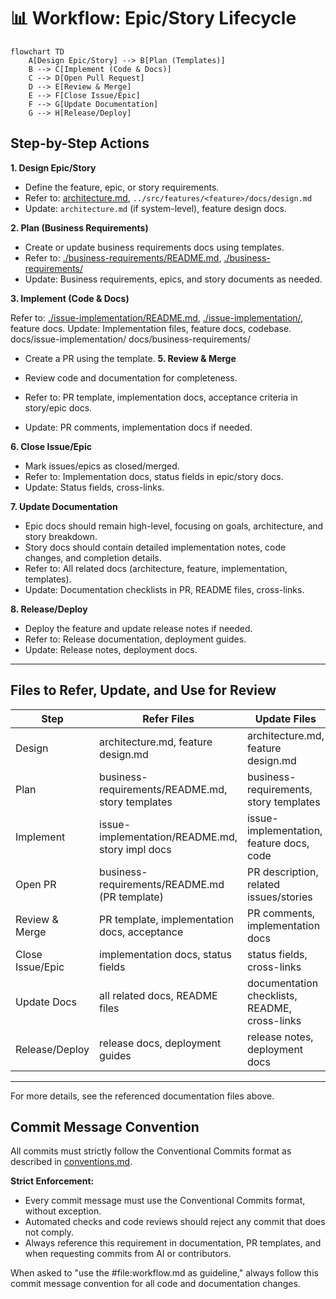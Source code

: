# 📊 Workflow: Epic/Story Lifecycle

```mermaid
flowchart TD
    A[Design Epic/Story] --> B[Plan (Templates)]
    B --> C[Implement (Code & Docs)]
    C --> D[Open Pull Request]
    D --> E[Review & Merge]
    E --> F[Close Issue/Epic]
    F --> G[Update Documentation]
    G --> H[Release/Deploy]
```

## Step-by-Step Actions

**1. Design Epic/Story**

- Define the feature, epic, or story requirements.
- Refer to: [architecture.md](./architecture.md), `../src/features/<feature>/docs/design.md`
- Update: `architecture.md` (if system-level), feature design docs.

**2. Plan (Business Requirements)**

- Create or update business requirements docs using templates.
- Refer to: [./business-requirements/README.md](./business-requirements/README.md), [./business-requirements/](./business-requirements/)
- Update: Business requirements, epics, and story documents as needed.

**3. Implement (Code & Docs)**

Refer to: [./issue-implementation/README.md](./issue-implementation/README.md), [./issue-implementation/](./issue-implementation/), feature docs.
Update: Implementation files, feature docs, codebase.
docs/issue-implementation/
docs/business-requirements/

- Create a PR using the template.
  **5. Review & Merge**

- Review code and documentation for completeness.
- Refer to: PR template, implementation docs, acceptance criteria in story/epic docs.
- Update: PR comments, implementation docs if needed.

**6. Close Issue/Epic**

- Mark issues/epics as closed/merged.
- Refer to: Implementation docs, status fields in epic/story docs.
- Update: Status fields, cross-links.

**7. Update Documentation**

- Epic docs should remain high-level, focusing on goals, architecture, and story breakdown.
- Story docs should contain detailed implementation notes, code changes, and completion details.
- Refer to: All related docs (architecture, feature, implementation, templates).
- Update: Documentation checklists in PR, README files, cross-links.

**8. Release/Deploy**

- Deploy the feature and update release notes if needed.
- Refer to: Release documentation, deployment guides.
- Update: Release notes, deployment docs.

---

## Files to Refer, Update, and Use for Review

| Step             | Refer Files                                      | Update Files                                  | Review Files                                     |
| ---------------- | ------------------------------------------------ | --------------------------------------------- | ------------------------------------------------ |
| Design           | architecture.md, feature design.md               | architecture.md, feature design.md            | architecture.md, feature design.md               |
| Plan             | business-requirements/README.md, story templates | business-requirements, story templates        | business-requirements/README.md, story templates |
| Implement        | issue-implementation/README.md, story impl docs  | issue-implementation, feature docs, code      | issue-implementation/README.md, story impl docs  |
| Open PR          | business-requirements/README.md (PR template)    | PR description, related issues/stories        | PR template, PR description                      |
| Review & Merge   | PR template, implementation docs, acceptance     | PR comments, implementation docs              | PR template, implementation docs, acceptance     |
| Close Issue/Epic | implementation docs, status fields               | status fields, cross-links                    | implementation docs, status fields               |
| Update Docs      | all related docs, README files                   | documentation checklists, README, cross-links | all related docs, README files                   |
| Release/Deploy   | release docs, deployment guides                  | release notes, deployment docs                | release docs, deployment guides                  |

---

For more details, see the referenced documentation files above.

## Commit Message Convention

All commits must strictly follow the Conventional Commits format as described in [conventions.md](./conventions.md#commit--pr-guidelines).

**Strict Enforcement:**

- Every commit message must use the Conventional Commits format, without exception.
- Automated checks and code reviews should reject any commit that does not comply.
- Always reference this requirement in documentation, PR templates, and when requesting commits from AI or contributors.

When asked to "use the #file:workflow.md as guideline," always follow this commit message convention for all code and documentation changes.
